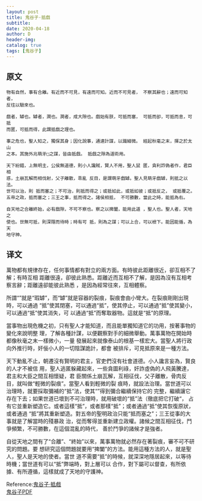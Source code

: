 ```yaml
--- 
layout: post
title: 鬼谷子·抵戲
subtitle:
date: 2020-04-18
author: D
header-img:
catalog: true
tags: [鬼谷子]
---
```


## 原文
```
物有自然，事有合離。有近而不可見，有遠而可知。近而不可見者， 不察其辭也；遠而可知者，
反往以驗來也。

戲者，罅也。罅者，澗也。澗者，成大隙也。戲始有朕，可抵而塞， 可抵而卻，可抵而息，可抵
而匿，可抵而得，此謂抵戲之理也。

事之危也，聖人知之，獨保其身；因化說事，通達計謀，以識細微。 經起秋毫之末，揮之於太山
之本。其施外兆萌牙□之謀，皆由抵戲。 抵戲之隙為道術用。

天下紛錯，上無明主，公侯無道德，則小人讒賊，賢人不用，聖人鼠 匿，貪利詐偽者作，君臣相
惑，土崩瓦解而相伐射，父子離散，乖亂 反目，是謂萌牙戲罅。聖人見萌牙戲罅，則抵之以法。
世可以治，則 抵而塞之；不可治，則抵而得之；或抵如此，或抵如彼；或抵反之， 或抵覆之。
五帝之政，抵而塞之；三王之事，抵而得之。諸侯相抵， 不可勝數，當此之時，能抵為右。

自天地之合離終始，必有戲隙，不可不察也。察之以捭闔，能用此道 ，聖人也。聖人者，天地之
使也。世無可抵，則深隱而待時；時有可 抵，則為之謀；可以上合，可以檢下。能因能循，為天
地守神。
```
## 译文
萬物都有規律存在，任何事情都有對立的兩方面。有時彼此距離很近，卻互相不了解；有時互相
距離很遠，卻彼此熟悉。距離近而互相不了解，是因為沒有互相考察言辭；距離遠卻能彼此熟悉
，是因為經常往來，互相體察。

所謂“”就是“瑕罅”，而“罅”就是容器的裂痕，裂痕會由小彎大。在裂痕剛剛出現時，可以通過
“抵”使其閉塞，可以通過“抵”，使其停止，可以通過“抵”使其變小，可以通過“抵”使其消失，可
以通過“抵”而奪取器物。這就是“抵”的原理。

當事物出現危機之初，只有聖人才能知道，而且能單獨知道它的功用，按著事物的變化來說明整
理，了解各種計謀，以便觀察對手的細微舉動。萬事萬物在開始時都像秋毫之末一樣微小，一量
發展起來就像泰山的根基一樣宏大。當聖人將行政向外推行時，奸佞小人的一切陰謀詭計，都會
被排斥，可見抵原來是一種方法。

天下動亂不止，朝遷沒有賢明的君主，官吏們沒有社會道德。小人讒言妄為，賢良的人才不被信
用，聖人逃匿躲藏起來，一些貪圖利祿，奸詐虛偽的人飛黃騰達，君主和大臣之間互相懷疑，君
臣關係土崩瓦解，互相征伐，父子離散，骨肉反目，就叫做“輕微的裂痕”。當聖人看到輕微的裂
痕時，就設法治理。當世道可以治理時，就要採取彌補的“抵”法，使其“”得到彌合繼續保持它的
完整，繼續讓它存在下去；如果世道已壞到不可治理時，就用破壞的“抵”法（徹底把它打破“，
占有它並重新塑造它。或者這樣“抵”，或者那樣“抵”；或者通過“抵”使其恢復原狀，或者通過
“抵”將其重新塑造。對五帝的聖明政治只能“抵而塞之”；三王從事的大事就是了解當時的殘暴政
治，從而奪得並重新建立政權。諸候之間互相征伐，鬥爭頻繁，不可勝數，在這個混亂的時代，
善於鬥爭的諸候才是強者。

自從天地之間有了“合離”、“終始”以來，萬事萬物就必然存在著裂痕，審不可不研究的問題。要
想研究這個問題就要用“捭闔”的方法。能用這種方法的人，就是聖人，聖人是天地的使者。當世
道不需要“抵”的時候，就深深地隱居起來，以等待時機；當世道有可以“抵”弊端時，對上層可以
合作，對下屬可以督查，有所依據、有所遵循，這樣就成了天地的守護神。


Reference:[鬼谷子·抵戲](https://www.arteducation.com.tw/guwen/bookv_3290.html)
<br>[鬼谷子PDF](/assests/guiguzi.pdf)
